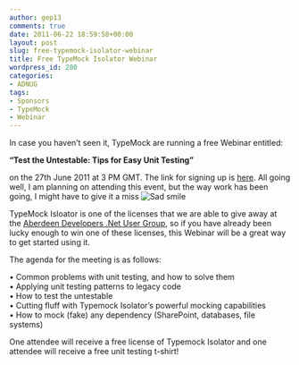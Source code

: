 ```yaml
---
author: gep13
comments: true
date: 2011-06-22 18:59:58+00:00
layout: post
slug: free-typemock-isolator-webinar
title: Free TypeMock Isolator Webinar
wordpress_id: 280
categories:
- ADNUG
tags:
- Sponsors
- TypeMock
- Webinar
---
```


In case you haven’t seen it, TypeMock are running a free Webinar entitled:

 

**“Test the Untestable: Tips for Easy Unit Testing”**

 

on the 27th June 2011 at 3 PM GMT. The link for signing up is [here](https://www2.gotomeeting.com/register/365837051). All going well, I am planning on attending this event, but the way work has been going, I might have to give it a miss ![Sad smile](http://www.gep13.co.uk/blog/wp-content/uploads/2011/06/wlEmoticon-sadsmile1.png)

 

TypeMock Isloator is one of the licenses that we are able to give away at the [Aberdeen Developers .Net User Group](http://www.aberdeendevelopers.co.uk/), so if you have already been lucky enough to win one of these licenses, this Webinar will be a great way to get started using it.

 

The agenda for the meeting is as follows:

 

• Common problems with unit testing, and how to solve them      
• Applying unit testing patterns to legacy code       
• How to test the untestable       
• Cutting fluff with Typemock Isolator’s powerful mocking capabilities       
• How to mock (fake) any dependency (SharePoint, databases, file systems)

 

One attendee will receive a free license of Typemock Isolator and one attendee will receive a free unit testing t-shirt!
